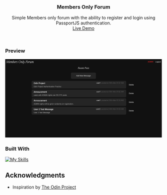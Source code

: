 <h3 align="center">Members Only Forum</h3>

  <p align="center">
    Simple Members only forum with the ability to register and login using PassportJS authentication.  
    <br />
    <a href="https://members-only-29to.onrender.com" target="_blank">Live Demo</a>
  </p>
</div>
<br>

<!-- ABOUT THE PROJECT -->

### Preview

<div align="center">
 <img src="./public/preview.png">
</div>

### Built With

[![My Skills](https://skillicons.dev/icons?i=nodejs,html,css)](https://skillicons.dev)

<!-- ACKNOWLEDGMENTS -->

## Acknowledgments

- Inspiration by <a href="https://www.theodinproject.com/lessons/node-path-nodejs-members-only" target="_blank">The Odin Project</a>

